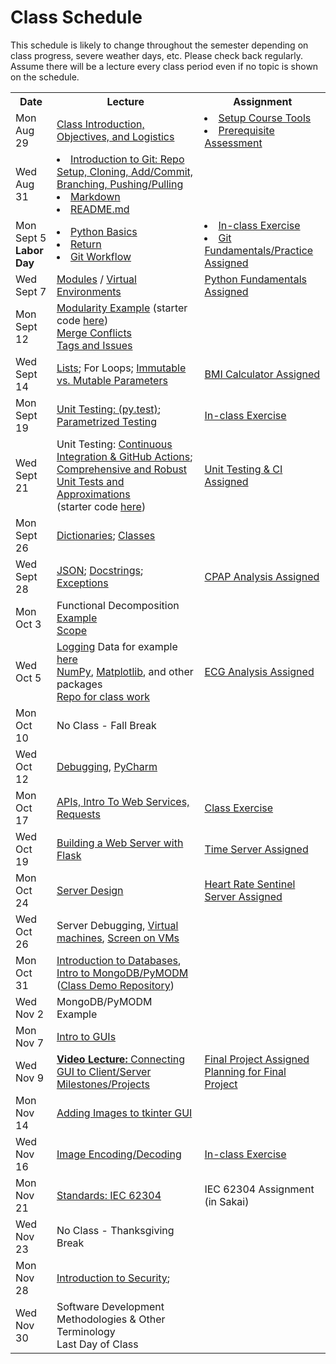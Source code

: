 # Class Schedule

This schedule is likely to change throughout the semester depending on class
progress, severe weather days, etc.  Please check back regularly.  Assume there 
will be a lecture every class period even if no topic is shown on the schedule.

<table>

<tr>
<th>Date</th>
<th>Lecture</th>
<th>Assignment</th>
</tr>

<tr>
<td>Mon Aug 29</td>
    <td><a href="Lectures/Intro_Lecture.md">Class Introduction, Objectives, and Logistics</a></td>
    <td>
      <li><a href="Assignments/01_tool_setup_git_intro.md">Setup Course Tools</a></li>
      <li><a href="Assignments/00_programming_assessment.md">Prerequisite Assessment</a></li>
</td>
</tr>

<tr>
<td>Wed Aug 31</td>
    <td>
      <li><a href="Lectures/intro_to_git.md">Introduction to Git:  Repo Setup, 
      Cloning, Add/Commit, Branching, Pushing/Pulling</a></li>     
      <li><a href="Resources/markdown.md">Markdown</a></li>
      <li><a href="Resources/Git/readme_files.md">README.md</a></li>
    </td>
  
   <td><!---NOTE: GIT FUNDAMENTALS ASSIGNMENT NORMALLY HERE---></td>
</tr>

<tr>
<td>Mon Sept 5<br><b>Labor Day</b></td>
    <td>
        <li><a href="Lectures/python_basics.md">Python Basics</a></li>
        <li><a href="Lectures/return_keyword.md">Return</a></li> 
        <li><a href="Lectures/git_workflow.md">Git Workflow</a></li>
    </td>
    <td>
        <li><a href="Lectures/git_workflow.md#LDL-Branch">In-class Exercise</a></li>
        <li><a href="Assignments/02_git_fundamentals_practice.md">Git Fundamentals/Practice Assigned</a></li>
    </td>
</tr>

<tr>
<td>Wed Sept 7</td>
    <td><a href="Lectures/modules.md">Modules</a> /
    <a href="Lectures/virtual_environments.md">Virtual Environments</a> 
    </td>
    <td><a href="Assignments/PythonFundamentalAssignment.md">Python Fundamentals Assigned</a></td>
</tr>

<tr>
<td>Mon Sept 12</td> 
  <td> 
    <a href="Lectures/modularity_example.md">Modularity Example</a> (starter code <a href="https://github.com/dward2/modularity_example">here</a>)<br>        
    <a href="Resources/Git/MergeConflicts.md">Merge Conflicts</a><br>
    <a href="Lectures/git_workflow_more.md">Tags and Issues</a><br>
  </td>
  <td></td>
</tr>

<tr>
<td>Wed Sept 14</td>
    <td>
        <a href="Lectures/lists.md">Lists</a>;
        For Loops;
        <a href="Lectures/parameters.md">Immutable vs. Mutable Parameters</a>
    </td>
    <td>
        <a href="Assignments/BMICalculatorAssignment.md">BMI Calculator Assigned</a>
</td>
</tr>

<tr>
<td>Mon Sept 19</td>
    <td>
        <a href="Lectures/unit_testing.md">Unit Testing: (py.test)</a>;
        <a href="Lectures/robust_testing.md#testing-multiple-cases-using-parametrized-testing">Parametrized Testing</a>
    </td>
    <td><a href = "Lectures/unit_testing.md#exercise">In-class Exercise</a></td>
</tr>

<tr>
<td>Wed Sept 21</td>
    <td>
      Unit Testing: <a href="Lectures/continuous_integration_github_actions.md">Continuous 
    Integration & GitHub Actions</a>;
    <a href="Lectures/robust_testing.md">Comprehensive and Robust Unit Tests and Approximations</a>
    <br>
    (starter code <a href="Lectures/unit_testing_code/weight_entry_starter_code.md">here</a>)
    </td>
    <td><a href="Assignments/UnitTestingCIAssignment.md">Unit Testing & CI Assigned</a></td>
</tr>

<tr>
<td>Mon Sept 26</td>
    <td>
    <a href="Lectures/dictionaries.md">Dictionaries</a>;
    <a href="Lectures/classes.md">Classes</a>
    </td>
    <td></td>
</tr>

<tr>
<td>Wed Sept 28</td>
    <td>
        <a href="Lectures/json.md">JSON</a>;
        <a href="Lectures/docstrings.md">Docstrings</a>;
        <a href="Lectures/exceptions_active_lecture.md">Exceptions</a>
    </td>
    <td>
        <a href="Assignments/CPAP_Analysis">CPAP Analysis Assigned</a>
    </td>
</tr>

<tr>
<td>Mon Oct 3</td>
    <td>
        Functional Decomposition <a href="Lectures/functional_decomposition_example.md">Example</a>
        <br>        
        <a href="Lectures/variable_scope.md">Scope</a>
    </td>
    <td></td>
</tr>

<tr>
<td>Wed Oct 5</td>
    <td>
        <a href="Lectures/logging.md">Logging</a> Data for example <a href="Lectures/lecture_files/tsh_class_data.txt">here</a><br>
        <a href="Lectures/numpy.md">NumPy</a>, 
        <a href="Lectures/matplotlib.md">Matplotlib</a>, and other packages<br>
        <a href="https://github.com/dward2/numpy_matplotlib_class">Repo for class work</a>
    </td>
    <td><a href="Assignments/ECG_Analysis">ECG Analysis Assigned</a></td>
</tr>

<tr>
<td>Mon Oct 10</td>
    <td>
    No Class - Fall Break
    </td>
    <td></td>
</tr>

<tr>
<td>Wed Oct 12</td>
    <td> 
        <!---<a href="Lectures/sphinx.md">Sphinx</a>--->
        <a href="Lectures/debugging.md">Debugging</a>, 
        <a href="Resources/PyCharm">PyCharm</a>
    </td>
    <td></td>
</tr>

<tr>
<td>Mon Oct 17</td>
    <td> 
        <a href="Lectures/apis_webservices_requests.md">
        APIs, Intro To Web Services, Requests</a>
    </td>
    <td>
        <a href="Lectures/name_server_project.md">Class Exercise</a>
    </td>
</tr>

<tr>
<td>Wed Oct 19</td>
    <td>
        <a href="Lectures/flask_server_setup.md">
           Building a Web Server with Flask</a>
    </td>
    <td>
        <a href="Assignments/time_server_project.md">Time Server Assigned</a>    
    </td>
</tr>

<tr>
<td>Mon Oct 24</td>
<td>
    <a href="Lectures/server_code_design.md">Server Design</a>
</td>
<td>
    <a href="Assignments/heart_rate_sentinel_server_assignment.md">Heart Rate Sentinel Server Assigned</a>     
</td>

<tr>
<td>Wed Oct 26</td>
    <td>Server Debugging, 
    <a href="Resources/virtual_machines.md">Virtual machines</a>,
    <a href="Resources/WebServices/screen.md">Screen on VMs</a>
</td>    
    <td></td>
</tr>

<tr>
<td>Mon Oct 31</td>
    <td>
        <a href="Lectures/databases.md">Introduction to Databases</a>,<br>
        <a href="Lectures/databases.md#mongodb">Intro to MongoDB/PyMODM</a>      
      (<a href="https://github.com/dward2/mongo_db_jupyter_example">Class Demo  
        Repository</a>)
    </td>
    <td></td>
</tr>

<tr>
<td>Wed Nov 2</td>
    <td>
      MongoDB/PyMODM Example
    </td>
    <td>
      <!---<a href="Lectures/database_class_work.md">In-Class Project</a>--->
    </td> 
</tr>

<tr>
<td>Mon Nov 7</td>
    <td><a href="Lectures/intro_to_gui.md">Intro to GUIs</a>
    </td>
    <td>
    </td>
</tr>

<tr>
<td>Wed Nov 9</td>
    <td>
        <a href="https://duke.hosted.panopto.com/Panopto/Pages/Viewer.aspx?id=0e623476-f73f-4d9c-ac33-ae6300e54b9b">
        <b>Video Lecture:</b>
        Connecting GUI to Client/Server</a><br>
        <a href="Lectures/github_teams.md">Milestones/Projects</a>
    </td>
    <td>
      <a href="Assignments/final_image_processor.md">Final Project Assigned</a><br>
      <a href="Lectures/github_teams.md#Final-Project-Planning">Planning for Final Project</a>
    </td>
</tr>

<tr>
<td>Mon Nov 14</td>
    <td>
        <a href="Resources/tkinter_images.md">Adding Images to tkinter GUI</a>
    </td>
    <td></td>
</tr>

<tr>
<td>Wed Nov 16</td>
    <td>
      <a href="Lectures/image_encoding_decoding.md">Image Encoding/Decoding</a>
    </td>
    <td>
      <a href="Lectures/image_encoding_decoding.md#image-server-api-for-in-class-work">
        In-class Exercise</a>
    </td>
</tr>

<tr>
<td>Mon Nov 21</td>
    <td>
      <a href="Resources/standards.md">Standards: </a>
      <a href="https://en.wikipedia.org/wiki/IEC_62304">IEC 62304</a>
    </td>
    <td>
      IEC 62304 Assignment (in Sakai)
    </td>
</tr>

<tr>
<td> Wed Nov 23</td>
    <td>No Class - Thanksgiving Break</td>
    <td></td>
</tr>

<tr>
<td>Mon Nov 28</td>
    <td>
      <a href="Lectures/intro_to_security.md">Introduction to Security</a>;
    </td>
    <td></td>
</tr>

<tr>
<td>Wed Nov 30</td>
    <td>
        Software Development Methodologies & Other Terminology
        <br>Last Day of Class
    </td>
    <td></td>
</tr>


<!--<a href="Lectures/testing_fixtures_and_other_testing.md">Unit Testing:  Testing Fixtures</a>-->
  

</table>
